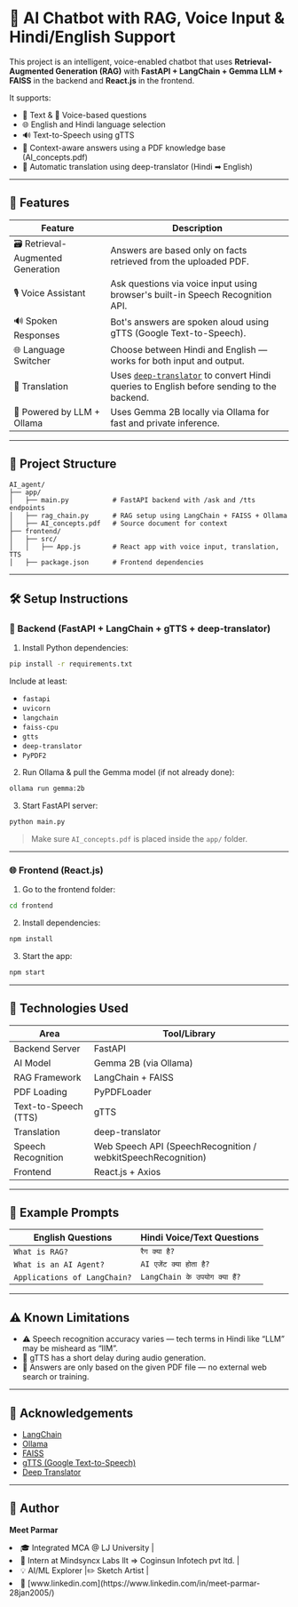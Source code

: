 # 🧠 AI Chatbot with RAG, Voice Input & Hindi/English Support

This project is an intelligent, voice-enabled chatbot that uses **Retrieval-Augmented Generation (RAG)** with **FastAPI + LangChain + Gemma LLM + FAISS** in the backend and **React.js** in the frontend.

It supports:
- 💬 Text & 🎤 Voice-based questions
- 🌐 English and Hindi language selection
- 🔊 Text-to-Speech using gTTS
- 🧠 Context-aware answers using a PDF knowledge base (AI_concepts.pdf)
- 🔁 Automatic translation using deep-translator (Hindi ➡ English)

---

## 🚀 Features

| Feature                     | Description                                                                 |
|----------------------------|-----------------------------------------------------------------------------|
| 🗃️ Retrieval-Augmented Generation | Answers are based only on facts retrieved from the uploaded PDF.            |
| 🎙️ Voice Assistant          | Ask questions via voice input using browser's built-in Speech Recognition API. |
| 🔊 Spoken Responses         | Bot's answers are spoken aloud using gTTS (Google Text-to-Speech).          |
| 🌐 Language Switcher        | Choose between Hindi and English — works for both input and output.         |
| 🔁 Translation              | Uses [`deep-translator`](https://pypi.org/project/deep-translator/) to convert Hindi queries to English before sending to the backend. |
| 🤖 Powered by LLM + Ollama | Uses Gemma 2B locally via Ollama for fast and private inference.            |

---

## 📂 Project Structure

```
AI_agent/
├── app/
│   ├── main.py           # FastAPI backend with /ask and /tts endpoints
│   ├── rag_chain.py      # RAG setup using LangChain + FAISS + Ollama
│   ├── AI_concepts.pdf   # Source document for context
├── frontend/
│   ├── src/
│   │   ├── App.js        # React app with voice input, translation, TTS
│   ├── package.json      # Frontend dependencies
```

---

## 🛠️ Setup Instructions

### 🔧 Backend (FastAPI + LangChain + gTTS + deep-translator)

1. Install Python dependencies:

```bash
pip install -r requirements.txt
```

Include at least:
- `fastapi`
- `uvicorn`
- `langchain`
- `faiss-cpu`
- `gtts`
- `deep-translator`
- `PyPDF2`

2. Run Ollama & pull the Gemma model (if not already done):

```bash
ollama run gemma:2b
```

3. Start FastAPI server:

```bash
python main.py
```

> Make sure `AI_concepts.pdf` is placed inside the `app/` folder.

---

### 🌐 Frontend (React.js)

1. Go to the frontend folder:

```bash
cd frontend
```

2. Install dependencies:

```bash
npm install
```

3. Start the app:

```bash
npm start
```

---

## 🧠 Technologies Used

| Area                  | Tool/Library                             |
|-----------------------|-------------------------------------------|
| Backend Server        | FastAPI                                  |
| AI Model              | Gemma 2B (via Ollama)                    |
| RAG Framework         | LangChain + FAISS                        |
| PDF Loading           | PyPDFLoader                              |
| Text-to-Speech (TTS)  | gTTS                                      |
| Translation           | deep-translator                          |
| Speech Recognition    | Web Speech API (SpeechRecognition / webkitSpeechRecognition) |
| Frontend              | React.js + Axios                         |

---

## 🧪 Example Prompts

| English Questions            | Hindi Voice/Text Questions       |
|-----------------------------|----------------------------------|
| `What is RAG?`              | `रैग क्या है?`                   |
| `What is an AI Agent?`      | `AI एजेंट क्या होता है?`        |
| `Applications of LangChain?`| `LangChain के उपयोग क्या हैं?`  |

---

## ⚠️ Known Limitations

- ⚠️ Speech recognition accuracy varies — tech terms in Hindi like “LLM” may be misheard as “IIM”.
- 📢 gTTS has a short delay during audio generation.
- 🤖 Answers are only based on the given PDF file — no external web search or training.

---

## 🙏 Acknowledgements

- [LangChain](https://www.langchain.com/)
- [Ollama](https://ollama.com/)
- [FAISS](https://github.com/facebookresearch/faiss)
- [gTTS (Google Text-to-Speech)](https://pypi.org/project/gTTS/)
- [Deep Translator](https://pypi.org/project/deep-translator/)

---

## 👤 Author

**Meet Parmar**  
<li/>🎓 Integrated MCA @ LJ University  |
<li/>💼 Intern at Mindsyncx Labs llt => Coginsun Infotech pvt ltd.  |
<li/>💡 AI/ML Explorer |✏️ Sketch Artist  |
<li/>🔗 [www.linkedin.com](https://www.linkedin.com/in/meet-parmar-28jan2005/)
